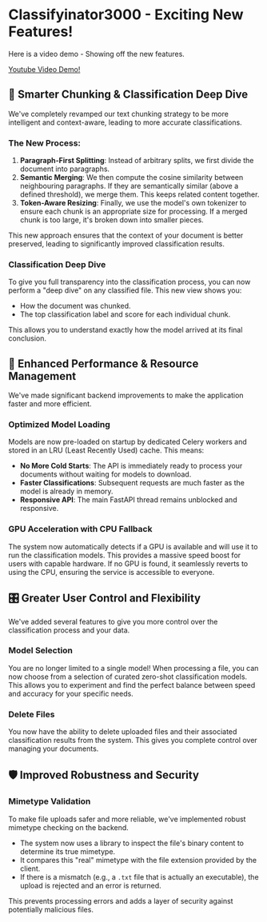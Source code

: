 # Classifyinator3000 - Exciting New Features!

Here is a video demo - Showing off the new features.

[Youtube Video Demo!](https://youtu.be/QzV69UpXK7c)

## 🧠 Smarter Chunking & Classification Deep Dive

We've completely revamped our text chunking strategy to be more intelligent and context-aware, leading to more accurate classifications.

### The New Process:

1.  **Paragraph-First Splitting**: Instead of arbitrary splits, we first divide the document into paragraphs.
2.  **Semantic Merging**: We then compute the cosine similarity between neighbouring paragraphs. If they are semantically similar (above a defined threshold), we merge them. This keeps related content together.
3.  **Token-Aware Resizing**: Finally, we use the model's own tokenizer to ensure each chunk is an appropriate size for processing. If a merged chunk is too large, it's broken down into smaller pieces.

This new approach ensures that the context of your document is better preserved, leading to significantly improved classification results.

### Classification Deep Dive

To give you full transparency into the classification process, you can now perform a "deep dive" on any classified file. This new view shows you:

- How the document was chunked.
- The top classification label and score for each individual chunk.

This allows you to understand exactly how the model arrived at its final conclusion.

## 🚀 Enhanced Performance & Resource Management

We've made significant backend improvements to make the application faster and more efficient.

### Optimized Model Loading

Models are now pre-loaded on startup by dedicated Celery workers and stored in an LRU (Least Recently Used) cache. This means:

- **No More Cold Starts**: The API is immediately ready to process your documents without waiting for models to download.
- **Faster Classifications**: Subsequent requests are much faster as the model is already in memory.
- **Responsive API**: The main FastAPI thread remains unblocked and responsive.

### GPU Acceleration with CPU Fallback

The system now automatically detects if a GPU is available and will use it to run the classification models. This provides a massive speed boost for users with capable hardware. If no GPU is found, it seamlessly reverts to using the CPU, ensuring the service is accessible to everyone.

## 🎛️ Greater User Control and Flexibility

We've added several features to give you more control over the classification process and your data.

### Model Selection

You are no longer limited to a single model! When processing a file, you can now choose from a selection of curated zero-shot classification models. This allows you to experiment and find the perfect balance between speed and accuracy for your specific needs.

### Delete Files

You now have the ability to delete uploaded files and their associated classification results from the system. This gives you complete control over managing your documents.

## 🛡️ Improved Robustness and Security

### Mimetype Validation

To make file uploads safer and more reliable, we've implemented robust mimetype checking on the backend.

- The system now uses a library to inspect the file's binary content to determine its true mimetype.
- It compares this "real" mimetype with the file extension provided by the client.
- If there is a mismatch (e.g., a `.txt` file that is actually an executable), the upload is rejected and an error is returned.

This prevents processing errors and adds a layer of security against potentially malicious files.
